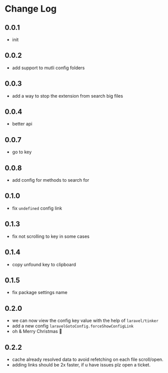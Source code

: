 # Change Log

## 0.0.1

- init

## 0.0.2

- add support to mutli config folders

## 0.0.3

- add a way to stop the extension from search big files

## 0.0.4

- better api

## 0.0.7

- go to key

## 0.0.8

- add config for methods to search for

## 0.1.0

- fix `undefined` config link

## 0.1.3

- fix not scrolling to key in some cases

## 0.1.4

- copy unfound key to clipboard

## 0.1.5

- fix package settings name

## 0.2.0

- we can now view the config key value with the help of `laravel/tinker`
- add a new config `laravelGotoConfig.forceShowConfigLink`
- oh & Merry Christmas 🎄

## 0.2.2

- cache already resolved data to avoid refetching on each file scroll/open.
- adding links should be 2x faster, if u have issues plz open a ticket.

